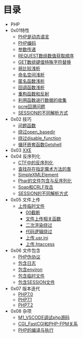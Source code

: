 # 目录

* PHP
* 0x01特性
  * [PHP是动态语言](./PHP/PHP是一门动态语言.md)
  * [PHP编码](./PHP/编码.md)
  * [参数传递](./PHP/参数传递.md)
  * [REQUEST数组数值获取顺序](./PHP/REQUEST数组.md)
  * [GET数组键值特殊字符替换](./PHP/url非法键值替换问题.md)
  * [弱比较浅析](./PHP/弱比较.md)
  * [命名空间浅析](./PHP/命名空间.md)
  * [匿名函数浅析](./PHP/匿名函数.md)
  * [回调函数浅析](./PHP/回调函数.md)
  * [重构函数和反射](./PHP/重构函数和反射.md)
  * [利用函数进行数据的收集](./PHP/利用函数进行数据收集.md)
  * [pcre回溯问题](./PHP/pcre回溯问题.md)
  * [SESSION的不同解析方式](./PHP/Session不同解析方式.md)
* 0x02 技巧
   * [问题函数](./PHP/问题函数.md)
   * [绕过open_basedir](./PHP/绕过open_basedir.md)
   * [绕过disable_function](./PHP/绕过disable_function.md)
   * [循环嵌套函数Getshell](./PHP/循环嵌套函数GetShell.md)
* 0x03 [XXE](./PHP/PHP和XXE.md)
* 0x04 反序列化
  * [CTF中的反序列化](./PHP/ctf_unserialize.md)
  * [查找存在指定魔术方法的类](./PHP/查找存在指定魔术方法的类.md)
  * [SimpleXMLElement](./PHP/SimpleXMLElement.md)
  * [Phar的文件包含与反序列化](./PHP/Phar的文件包含与反序列化.md)
  * [Soap和CRLF攻击](./PHP/Soap和CRLF攻击.md)
  * [SESSION的不同解析方式](./PHP/Session不同解析方式.md)
* 0x05 文件上传
  * [上传临时文件](./PHP/PHP7的2个core_dumped错误.md)
	* [00截断](./VUL/CVE-2015-2348_00截断.md)
	* [文件上传相关函数](./VUL/文件上传相关函数.md)
	* [二次渲染绕过](./VUL/二次渲染绕过.md)
	* [代码逻辑绕过](./VUL/代码逻辑绕过.md)
	* [上传.usr.ini](./VUL/usr.ini绕过.md)
	* [上传.htaccess](./VUL/htaccess上传绕过.md)
* 0x06 文件包含
	- [PHP伪协议](./PHP/伪协议文件包含.md)
	- [包含日志](./PHP/包含日志.md)
	- [包含environ](./PHP/包含environ.md)
	- [包含临时文件](./PHP/PHP7的2个core_dumped错误.md)
	- [包含SESSION文件](./PHP/包含session文件.md)
* 0x07 版本迭代
   * [PHP7.0](./PHP/PHP7.0.md)
   * [PHP7.1](./PHP/PHP7.1.md)
   * [PHP7.2](./PHP/PHP7.2.md)
* 0x08 杂项
   * [M1_VSCODE调试php源码](./PHP/M1_VSCODE调试php源码.md)
   * [CGI_FastCGI和PHP-FPM关系](./PHP/CGI_FastCGI和PHP-FPM关系.md)
   * [PHP的编译与执行](./PHP/PHP的编译与执行.md)
